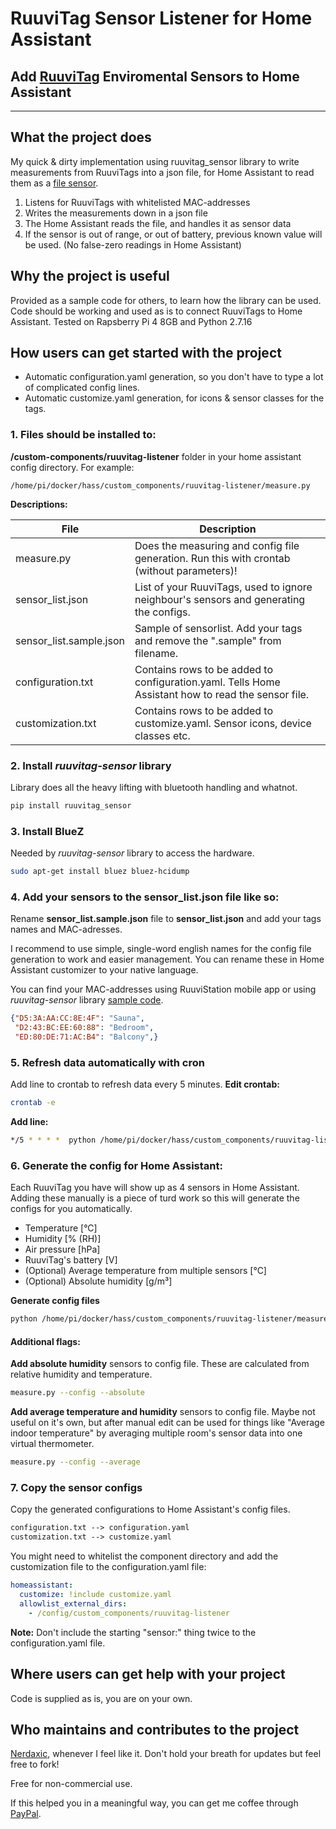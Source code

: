 # RuuviTag Sensor Listener for Home Assistant #
## Add [RuuviTag](https://ruuvi.com/ruuvitag/) Enviromental Sensors to Home Assistant

****

## What the project does ##
My quick & dirty implementation using ruuvitag_sensor library to write measurements from RuuviTags into a json file, for Home Assistant to read them as a [file sensor](https://www.home-assistant.io/integrations/file/#sensor).

1. Listens for RuuviTags with whitelisted MAC-addresses
2. Writes the measurements down in a json file
3. The Home Assistant reads the file, and handles it as sensor data
4. If the sensor is out of range, or out of battery, previous known value will be used. (No false-zero readings in Home Assistant)

## Why the project is useful ##

Provided as a sample code for others, to learn how the library can be used. Code should be working and used as is to connect RuuviTags to Home Assistant.
Tested on Rapsberry Pi 4 8GB and Python 2.7.16

## How users can get started with the project ##

- Automatic configuration.yaml generation, so you don't have to type a lot of complicated config lines.
- Automatic customize.yaml generation, for icons & sensor classes for the tags.

### 1. Files should be installed to:
**/custom-components/ruuvitag-listener** folder in your home assistant config directory.
For example:
```
/home/pi/docker/hass/custom_components/ruuvitag-listener/measure.py
```
**Descriptions:**

|File|Description|
|----|-----|
|measure.py|Does the measuring and config file generation. Run this with crontab (without parameters)!|
|sensor_list.json|List of your RuuviTags, used to ignore neighbour's sensors and generating the configs.|
|sensor_list.sample.json|Sample of sensorlist. Add your tags and remove the ".sample" from filename.|
|configuration.txt|Contains rows to be added to configuration.yaml. Tells Home Assistant how to read the sensor file.|
|customization.txt|Contains rows to be added to customize.yaml. Sensor icons, device classes etc.|

### 2. Install _ruuvitag-sensor_ library
Library does all the heavy lifting with bluetooth handling and whatnot.
```bash
pip install ruuvitag_sensor
```

### 3. Install BlueZ 
Needed by _ruuvitag-sensor_ library to access the hardware.
```bash
sudo apt-get install bluez bluez-hcidump
```

### 4. Add your sensors to the sensor_list.json file like so:
Rename **sensor_list.sample.json** file to **sensor_list.json** and add your tags names and MAC-adresses.

I recommend to use simple, single-word english names for the config file generation to work and easier management. You can rename these in Home Assistant customizer to your native language.

You can find your MAC-addresses using RuuviStation mobile app or using _ruuvitag-sensor_ library [sample code](https://pypi.org/project/ruuvitag-sensor/). 
```json
{"D5:3A:AA:CC:8E:4F": "Sauna",
 "D2:43:BC:EE:60:88": "Bedroom",
 "ED:80:DE:71:AC:B4": "Balcony",}
```

### 5. Refresh data automatically with cron
Add line to crontab to refresh data every 5 minutes.
**Edit crontab:**
```bash
crontab -e
```
**Add line:**
```bash
*/5 * * * *  python /home/pi/docker/hass/custom_components/ruuvitag-listener/measure.py
```

### 6. Generate the config for Home Assistant:
Each RuuviTag you have will show up as 4 sensors in Home Assistant. Adding these manually is a piece of turd work so this will generate the configs for you automatically.
- Temperature [°C]
- Humidity [% (RH)]
- Air pressure [hPa]
- RuuviTag's battery [V]
- (Optional) Average temperature from multiple sensors [°C]
- (Optional) Absolute humidity [g/m³]

**Generate config files**
```bash
python /home/pi/docker/hass/custom_components/ruuvitag-listener/measure.py --config
```

#### Additional flags:
**Add absolute humidity** sensors to config file. These are calculated from relative humidity and temperature.
```bash
measure.py --config --absolute
```
**Add average temperature and humidity** sensors to config file. Maybe not useful on it's own, but after manual edit can be used for things like "Average indoor temperature" by averaging multiple room's sensor data into one virtual thermometer.

```bash
measure.py --config --average
```

### 7. Copy the sensor configs
Copy the generated configurations to Home Assistant's config files.

```txt
configuration.txt --> configuration.yaml
customization.txt --> customize.yaml
```

You might need to whitelist the component directory and add the customization file to the configuration.yaml file:
```yaml
homeassistant:
  customize: !include customize.yaml
  allowlist_external_dirs:
    - /config/custom_components/ruuvitag-listener
```

**Note:** Don't include the starting "sensor:" thing twice to the configuration.yaml file.

## Where users can get help with your project ##
Code is supplied as is, you are on your own.

## Who maintains and contributes to the project ##
[Nerdaxic](https://github.com/Nerdaxic), whenever I feel like it. Don't hold your breath for updates but feel free to fork!

Free for non-commercial use.

If this helped you in a meaningful way, you can get me coffee through [PayPal](https://www.paypal.me/nerdaxic).
